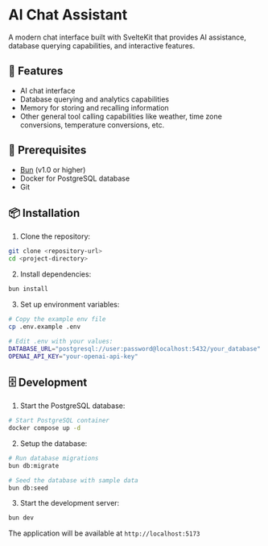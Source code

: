 # AI Chat Assistant

A modern chat interface built with SvelteKit that provides AI assistance, database querying capabilities, and interactive features.

## 🌟 Features

- AI chat interface
- Database querying and analytics capabilities
- Memory for storing and recalling information
- Other general tool calling capabilities like weather, time zone conversions, temperature conversions, etc.

## 🚀 Prerequisites

- [Bun](https://bun.sh) (v1.0 or higher)
- Docker for PostgreSQL database
- Git

## 📦 Installation

1. Clone the repository:
```bash
git clone <repository-url>
cd <project-directory>
```

2. Install dependencies:
```bash
bun install
```

3. Set up environment variables:
```bash
# Copy the example env file
cp .env.example .env

# Edit .env with your values:
DATABASE_URL="postgresql://user:password@localhost:5432/your_database"
OPENAI_API_KEY="your-openai-api-key"
```

## 🗄 Development

1. Start the PostgreSQL database:
```bash
# Start PostgreSQL container
docker compose up -d
```

2. Setup the database:
```bash
# Run database migrations
bun db:migrate

# Seed the database with sample data
bun db:seed
```

3. Start the development server:
```bash
bun dev
```

The application will be available at `http://localhost:5173`





